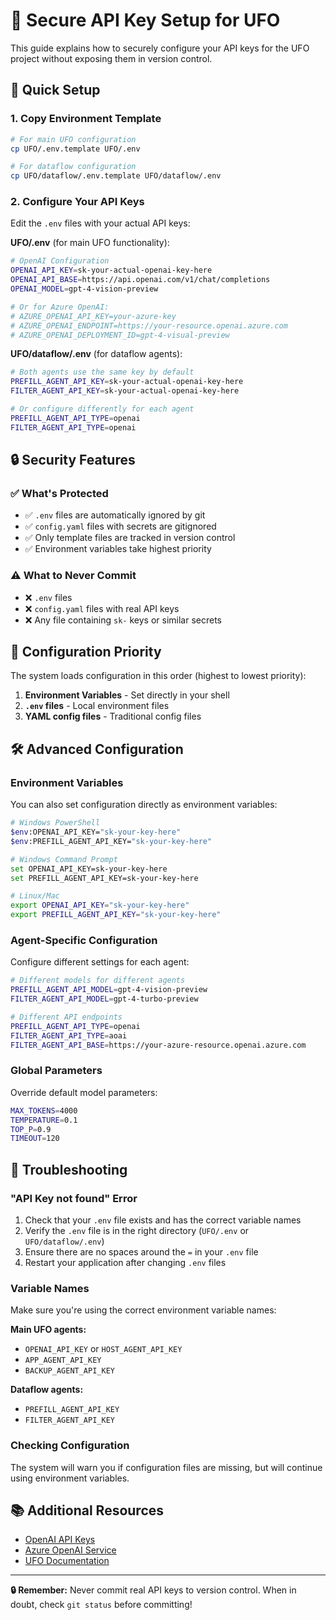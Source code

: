 # 🔐 Secure API Key Setup for UFO

This guide explains how to securely configure your API keys for the UFO project without exposing them in version control.

## 🎯 Quick Setup

### 1. Copy Environment Template
```bash
# For main UFO configuration
cp UFO/.env.template UFO/.env

# For dataflow configuration  
cp UFO/dataflow/.env.template UFO/dataflow/.env
```

### 2. Configure Your API Keys

Edit the `.env` files with your actual API keys:

**UFO/.env** (for main UFO functionality):
```bash
# OpenAI Configuration
OPENAI_API_KEY=sk-your-actual-openai-key-here
OPENAI_API_BASE=https://api.openai.com/v1/chat/completions
OPENAI_MODEL=gpt-4-vision-preview

# Or for Azure OpenAI:
# AZURE_OPENAI_API_KEY=your-azure-key
# AZURE_OPENAI_ENDPOINT=https://your-resource.openai.azure.com
# AZURE_OPENAI_DEPLOYMENT_ID=gpt-4-visual-preview
```

**UFO/dataflow/.env** (for dataflow agents):
```bash
# Both agents use the same key by default
PREFILL_AGENT_API_KEY=sk-your-actual-openai-key-here
FILTER_AGENT_API_KEY=sk-your-actual-openai-key-here

# Or configure differently for each agent
PREFILL_AGENT_API_TYPE=openai
FILTER_AGENT_API_TYPE=openai
```

## 🔒 Security Features

### ✅ What's Protected
- ✅ `.env` files are automatically ignored by git
- ✅ `config.yaml` files with secrets are gitignored  
- ✅ Only template files are tracked in version control
- ✅ Environment variables take highest priority

### ⚠️ What to Never Commit
- ❌ `.env` files
- ❌ `config.yaml` files with real API keys
- ❌ Any file containing `sk-` keys or similar secrets

## 🔄 Configuration Priority

The system loads configuration in this order (highest to lowest priority):

1. **Environment Variables** - Set directly in your shell
2. **`.env` files** - Local environment files  
3. **YAML config files** - Traditional config files

## 🛠️ Advanced Configuration

### Environment Variables
You can also set configuration directly as environment variables:

```bash
# Windows PowerShell
$env:OPENAI_API_KEY="sk-your-key-here"
$env:PREFILL_AGENT_API_KEY="sk-your-key-here"

# Windows Command Prompt  
set OPENAI_API_KEY=sk-your-key-here
set PREFILL_AGENT_API_KEY=sk-your-key-here

# Linux/Mac
export OPENAI_API_KEY="sk-your-key-here"
export PREFILL_AGENT_API_KEY="sk-your-key-here"
```

### Agent-Specific Configuration
Configure different settings for each agent:

```bash
# Different models for different agents
PREFILL_AGENT_API_MODEL=gpt-4-vision-preview
FILTER_AGENT_API_MODEL=gpt-4-turbo-preview

# Different API endpoints
PREFILL_AGENT_API_TYPE=openai
FILTER_AGENT_API_TYPE=aoai
FILTER_AGENT_API_BASE=https://your-azure-resource.openai.azure.com
```

### Global Parameters
Override default model parameters:

```bash
MAX_TOKENS=4000
TEMPERATURE=0.1  
TOP_P=0.9
TIMEOUT=120
```

## 🐛 Troubleshooting

### "API Key not found" Error
1. Check that your `.env` file exists and has the correct variable names
2. Verify the `.env` file is in the right directory (`UFO/.env` or `UFO/dataflow/.env`)
3. Ensure there are no spaces around the `=` in your `.env` file
4. Restart your application after changing `.env` files

### Variable Names
Make sure you're using the correct environment variable names:

**Main UFO agents:**
- `OPENAI_API_KEY` or `HOST_AGENT_API_KEY`
- `APP_AGENT_API_KEY` 
- `BACKUP_AGENT_API_KEY`

**Dataflow agents:**
- `PREFILL_AGENT_API_KEY`
- `FILTER_AGENT_API_KEY`

### Checking Configuration
The system will warn you if configuration files are missing, but will continue using environment variables.

## 📚 Additional Resources

- [OpenAI API Keys](https://platform.openai.com/api-keys)
- [Azure OpenAI Service](https://azure.microsoft.com/en-us/products/ai-services/openai-service)
- [UFO Documentation](./README.md)

---

**🔒 Remember:** Never commit real API keys to version control. When in doubt, check `git status` before committing!
